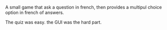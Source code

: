 A small game that ask a question in french, then provides a multipul choice option in french of answers.

The quiz was easy. the GUI was the hard part.
